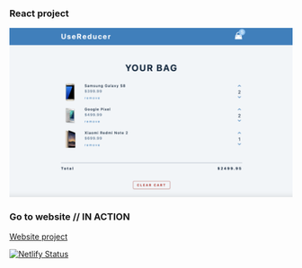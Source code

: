 ### React project

![screenshot](images/shopping-cart.png)

### Go to website // IN ACTION

[Website project](https://shopping-cart-react-js-project.netlify.app/)

[![Netlify Status](https://api.netlify.com/api/v1/badges/1aa2a1f6-9bc1-4d10-acf0-93fae4c7843b/deploy-status)](https://app.netlify.com/sites/shopping-cart-react-js-project/deploys)
